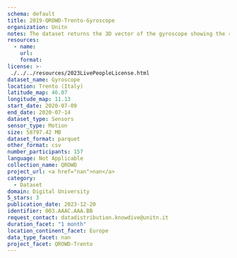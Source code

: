 ```yaml
---
schema: default
title: 2019-QROWD-Trento-Gyroscope
organization: Unitn
notes: The dataset returns the 3D vector of the gyroscope showing the rate of rotation (rad/s)
resources:
  - name: 
    url: 
    format: 
license: >-
 ./../../resources/2023LivePeopleLicense.html
dataset_name: Gyroscope
location: Trento (Italy)
latitude_map: 46.07
longitude_map: 11.13
start_date: 2020-07-09
end_date: 2020-07-14
dataset_type: Sensors
sensor_type: Motion
size: 58797.42 MB
dataset_format: parquet
other_format: csv
number_participants: 157
language: Not Applicable
collection_name: QROWD
project_url: <a href="nan">nan</a>
category: 
  - Dataset
domain: Digital University
5_stars: 3
publication_date: 2023-12-20
identifier: 003.AAAC.AAA.BB
request_contact: datadistribution.knowdive@unitn.it
duration_facet: "1 month"
location_continent_facet: Europe
data_type_facet: nan
project_facet: QROWD-Trento
---
```

